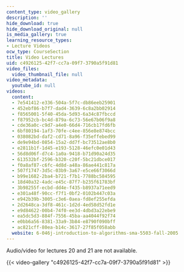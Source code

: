 ```yaml
---
content_type: video_gallery
description: ''
hide_download: true
hide_download_original: null
is_media_gallery: true
learning_resource_types:
- Lecture Videos
ocw_type: CourseSection
title: Video Lectures
uid: c4926125-42f7-cc7a-09f7-3790a5f91d81
video_files:
  video_thumbnail_file: null
video_metadata:
  youtube_id: null
videos:
  content:
  - 7e541412-e336-504a-5f7c-db86eeb25901
  - 452ebf86-b7f7-dad4-3639-6c8a2bb02914
  - f8565001-5f40-45da-5d93-6a34c87fbccd
  - f87952cb-bc4d-879a-6c73-56e67b06f9a8
  - cde36a0c-c9d7-a4e0-66d4-716cb17fd6fb
  - 6bf80194-1af3-70fe-c4ee-856e8e874bcc
  - 038082bd-daf2-cd71-8a96-f35effebed99
  - de9e94bd-0854-15a2-dd7f-bc73512ae8b0
  - e2811b1f-1d45-e193-5128-46efc0e01d43
  - 56d8d06f-d7c4-1a0a-9418-b71d90a24d35
  - 613532bf-2596-b320-c20f-5bc21dbce017
  - f0a8af87-c6fc-4d8d-a48a-86ae441c817a
  - 507f1747-3d5c-03b9-3a67-e5ce66f3066d
  - b99e1682-2ba4-b721-f7b1-7788bc584595
  - 18d40a32-4adc-e45c-87f7-b235f61783bf
  - 3b98255f-ecbd-dd4e-f435-b8937a71eed9
  - e301a48f-90cc-f7f1-0bf2-0102b447c03a
  - e942b39b-3005-c3e6-0aea-fd8ef255efda
  - 2d2648ca-3df8-461c-1d2d-4ed58d52fd1e
  - e9d84622-00b4-74f0-ee3d-4dbd3a22ebe9
  - ea5dc5d3-884f-7556-45ba-aa4044f92f74
  - e0bb6a56-8381-33a9-3b84-e8790f090bff
  - ac821cff-80ea-b14c-3617-27f85f058abb
  website: 6-046j-introduction-to-algorithms-sma-5503-fall-2005
---
```


Audio/video for lectures 20 and 21 are not available.

{{< video-gallery "c4926125-42f7-cc7a-09f7-3790a5f91d81" >}}

